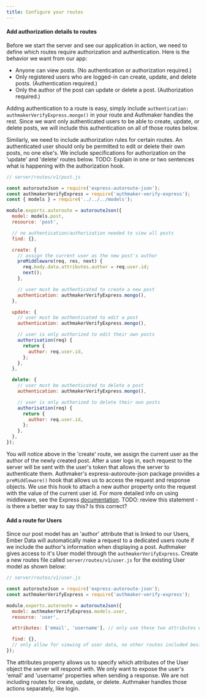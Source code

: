 ```yaml
---
title: Configure your routes
---
```


#### Add authorization details to routes

Before we start the server and see our application in action, we need to define which routes require authorization and authentication. Here is the behavior we want from our app:

- Anyone can view posts. (No authentication or authorization required.)
- Only registered users who are logged-in can create, update, and delete posts. (Authentication required.)
- Only the author of the post can update or delete a post. (Authorization required.)

Adding authentication to a route is easy, simply include `authentication: authmakerVerifyExpress.mongo()` in your route and Authmaker handles the rest. Since we want only authenticated users to be able to create, update, or delete posts, we will include this authentication on all of those routes below.

Similarly, we need to include authorization rules for certain routes. An authenticated user should only be permitted to edit or delete their own posts, no one else's. We include specifications for authorization on the 'update' and 'delete' routes below. TODO: Explain in one or two sentences what is happening with the authorization hook.

```javascript
// server/routes/v1/post.js

const autorouteJson = require('express-autoroute-json');
const authmakerVerifyExpress = require('authmaker-verify-express');
const { models } = require('../../../models');

module.exports.autoroute = autorouteJson({
  model: models.post,
  resource: 'post',

  // no authentication/authorization needed to view all posts
  find: {},  

  create: {
    // assign the current user as the new post's author
    preMiddleware(req, res, next) {
      req.body.data.attributes.author = req.user.id;
      next();
    },

    // user must be authenticated to create a new post
    authentication: authmakerVerifyExpress.mongo(),
  },

  update: {
    // user must be authenticated to edit a post
    authentication: authmakerVerifyExpress.mongo(),

    // user is only authorized to edit their own posts
    authorisation(req) {
      return {
        author: req.user.id,
      };
    },
  },

  delete: {
    // user must be authenticated to delete a post
    authentication: authmakerVerifyExpress.mongo(),

    // user is only authorized to delete their own posts
    authorisation(req) {
      return {
        author: req.user.id,
      };
    },
  },
});
```

You will notice above in the 'create' route, we assign the current user as the author of the newly created post. After a user logs in, each request to the server will be sent with the user's token that allows the server to authenticate them. Authmaker's express-autoroute-json package provides a `preMiddleware()` hook that allows us to access the request and response objects. We use this hook to attach a new author property onto the request with the value of the current user id. For more detailed info on using middleware, see the Express [documentation](http://expressjs.com/en/guide/using-middleware.html). TODO: review this statement - is there a better way to say this? Is this correct?

#### Add a route for Users

Since our post model has an 'author' attribute that is linked to our Users, Ember Data will automatically make a request to a dedicated users route if we include the author's information when displaying a post. Authmaker gives access to it's User model through the `authmakerVerifyExpress`. Create a new routes file called `server/routes/v1/user.js` for the existing User model as shown below:

```javascript
// server/routes/v1/user.js

const autorouteJson = require('express-autoroute-json');
const authmakerVerifyExpress = require('authmaker-verify-express');

module.exports.autoroute = autorouteJson({
  model: authmakerVerifyExpress.models.user,
  resource: 'user',

  attributes: ['email', 'username'], // only use these two attributes when sending response

  find: {},
  // only allow for viewing of user data, no other routes included besides 'find'
});
```

The attributes property allows us to specify which attributes of the User object the server will respond with. We only want to expose the user's 'email' and 'username' properties when sending a response. We are not including routes for create, update, or delete. Authmaker handles those actions separately, like login.
